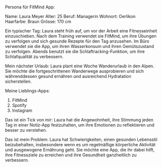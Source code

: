 Persona für FitMind App:

Name: Laura Meyer
Alter: 25
Beruf: Managerin
Wohnort: Oerlikon
Haarfarbe: Braun
Grösse: 170 cm

Ein typischer Tag:
Laura steht früh auf, um vor der Arbeit eine Fitnesseinheit einzuschieben. Nach dem Training verwendet sie FitMind, um ihre Übungen zu verfolgen und sich gesunde Rezepte für den Tag anzusehen. Im Büro verwendet sie die App, um ihren Wasserkonsum und ihren Gemütszustand zu verfolgen. Abends benutzt sie die Schlaftracking-Funktion, um ihre Schlafqualität zu verbessern.

Mein nächster Urlaub:
Laura plant eine Woche Wanderurlaub in den Alpen. Sie möchte die fortgeschrittenen Wanderwege ausprobieren und sich währenddessen gesund ernähren und ausreichend Hydratation sicherstellen.

Meine Lieblings-Apps:
1. FitMind
2. Spotify
3. Instagram

Das ist ein Tick von mir:
Laura hat die Angewohnheit, ihre Stimmung jeden Tag in einer Notiz-App festzuhalten, um ihre Emotionen zu reflektieren und besser zu verstehen.

Das ist mein Problem:
Laura hat Schwierigkeiten, einen gesunden Lebensstil beizubehalten, insbesondere wenn es um regelmäßige körperliche Aktivität und ausgewogene Ernährung geht. Sie möchte eine App, die ihr dabei hilft, ihre Fitnessziele zu erreichen und ihre Gesundheit ganzheitlich zu verbessern.
